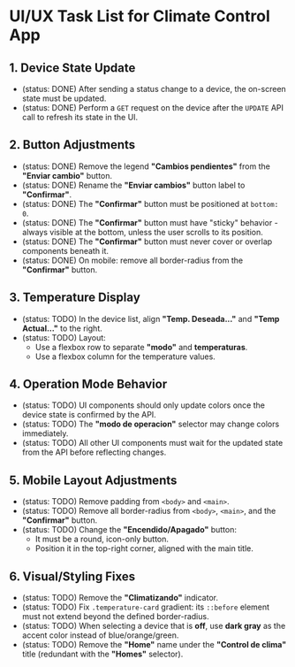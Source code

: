 # UI/UX Task List for Climate Control App

## 1. Device State Update

- (status: DONE) After sending a status change to a device, the on-screen state must be updated.
- (status: DONE) Perform a `GET` request on the device after the `UPDATE` API call to refresh its state in the UI.

## 2. Button Adjustments

- (status: DONE) Remove the legend **"Cambios pendientes"** from the **"Enviar cambio"** button.
- (status: DONE) Rename the **"Enviar cambios"** button label to **"Confirmar"**.
- (status: DONE) The **"Confirmar"** button must be positioned at `bottom: 0`.
- (status: DONE) The **"Confirmar"** button must have "sticky" behavior - always visible at the bottom, unless the user scrolls to its position.
- (status: DONE) The **"Confirmar"** button must never cover or overlap components beneath it.
- (status: DONE) On mobile: remove all border-radius from the **"Confirmar"** button.

## 3. Temperature Display

- (status: TODO) In the device list, align **"Temp. Deseada..."** and **"Temp Actual..."** to the right.
- (status: TODO) Layout:
  - Use a flexbox row to separate **"modo"** and **temperaturas**.
  - Use a flexbox column for the temperature values.

## 4. Operation Mode Behavior

- (status: TODO) UI components should only update colors once the device state is confirmed by the API.
- (status: TODO) The **"modo de operacion"** selector may change colors immediately.
- (status: TODO) All other UI components must wait for the updated state from the API before reflecting changes.

## 5. Mobile Layout Adjustments

- (status: TODO) Remove padding from `<body>` and `<main>`.
- (status: TODO) Remove all border-radius from `<body>`, `<main>`, and the **"Confirmar"** button.
- (status: TODO) Change the **"Encendido/Apagado"** button:
  - It must be a round, icon-only button.
  - Position it in the top-right corner, aligned with the main title.

## 6. Visual/Styling Fixes

- (status: TODO) Remove the **"Climatizando"** indicator.
- (status: TODO) Fix `.temperature-card` gradient: its `::before` element must not extend beyond the defined border-radius.
- (status: TODO) When selecting a device that is **off**, use **dark gray** as the accent color instead of blue/orange/green.
- (status: TODO) Remove the **"Home"** name under the **"Control de clima"** title (redundant with the **"Homes"** selector).

